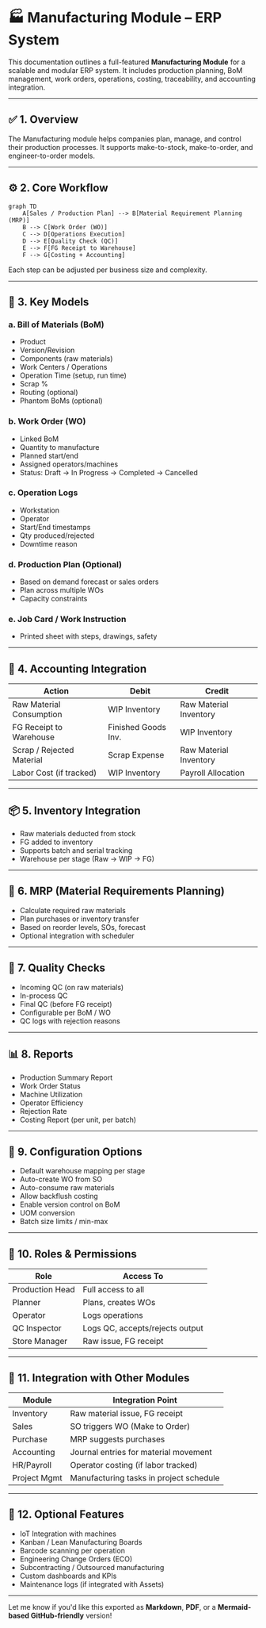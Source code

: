 # 🏭 Manufacturing Module – ERP System

This documentation outlines a full-featured **Manufacturing Module** for a scalable and modular ERP system. It includes production planning, BoM management, work orders, operations, costing, traceability, and accounting integration.

---

## ✅ 1. Overview

The Manufacturing module helps companies plan, manage, and control their production processes. It supports make-to-stock, make-to-order, and engineer-to-order models.

---

## ⚙️ 2. Core Workflow

```mermaid
graph TD
    A[Sales / Production Plan] --> B[Material Requirement Planning (MRP)]
    B --> C[Work Order (WO)]
    C --> D[Operations Execution]
    D --> E[Quality Check (QC)]
    E --> F[FG Receipt to Warehouse]
    F --> G[Costing + Accounting]
```

Each step can be adjusted per business size and complexity.

---

## 🧱 3. Key Models

### a. **Bill of Materials (BoM)**

- Product
- Version/Revision
- Components (raw materials)
- Work Centers / Operations
- Operation Time (setup, run time)
- Scrap %
- Routing (optional)
- Phantom BoMs (optional)

### b. **Work Order (WO)**

- Linked BoM
- Quantity to manufacture
- Planned start/end
- Assigned operators/machines
- Status: Draft → In Progress → Completed → Cancelled

### c. **Operation Logs**

- Workstation
- Operator
- Start/End timestamps
- Qty produced/rejected
- Downtime reason

### d. **Production Plan (Optional)**

- Based on demand forecast or sales orders
- Plan across multiple WOs
- Capacity constraints

### e. **Job Card / Work Instruction**

- Printed sheet with steps, drawings, safety

---

## 🧾 4. Accounting Integration

| Action                    | Debit               | Credit                 |
| ------------------------- | ------------------- | ---------------------- |
| Raw Material Consumption  | WIP Inventory       | Raw Material Inventory |
| FG Receipt to Warehouse   | Finished Goods Inv. | WIP Inventory          |
| Scrap / Rejected Material | Scrap Expense       | Raw Material Inventory |
| Labor Cost (if tracked)   | WIP Inventory       | Payroll Allocation     |

---

## 📦 5. Inventory Integration

- Raw materials deducted from stock
- FG added to inventory
- Supports batch and serial tracking
- Warehouse per stage (Raw → WIP → FG)

---

## 🧠 6. MRP (Material Requirements Planning)

- Calculate required raw materials
- Plan purchases or inventory transfer
- Based on reorder levels, SOs, forecast
- Optional integration with scheduler

---

## 🧪 7. Quality Checks

- Incoming QC (on raw materials)
- In-process QC
- Final QC (before FG receipt)
- Configurable per BoM / WO
- QC logs with rejection reasons

---

## 📊 8. Reports

- Production Summary Report
- Work Order Status
- Machine Utilization
- Operator Efficiency
- Rejection Rate
- Costing Report (per unit, per batch)

---

## 🔧 9. Configuration Options

- Default warehouse mapping per stage
- Auto-create WO from SO
- Auto-consume raw materials
- Allow backflush costing
- Enable version control on BoM
- UOM conversion
- Batch size limits / min-max

---

## 👥 10. Roles & Permissions

| Role            | Access To                       |
| --------------- | ------------------------------- |
| Production Head | Full access to all              |
| Planner         | Plans, creates WOs              |
| Operator        | Logs operations                 |
| QC Inspector    | Logs QC, accepts/rejects output |
| Store Manager   | Raw issue, FG receipt           |

---

## 🔄 11. Integration with Other Modules

| Module       | Integration Point                       |
| ------------ | --------------------------------------- |
| Inventory    | Raw material issue, FG receipt          |
| Sales        | SO triggers WO (Make to Order)          |
| Purchase     | MRP suggests purchases                  |
| Accounting   | Journal entries for material movement   |
| HR/Payroll   | Operator costing (if labor tracked)     |
| Project Mgmt | Manufacturing tasks in project schedule |

---

## 🧩 12. Optional Features

- IoT Integration with machines
- Kanban / Lean Manufacturing Boards
- Barcode scanning per operation
- Engineering Change Orders (ECO)
- Subcontracting / Outsourced manufacturing
- Custom dashboards and KPIs
- Maintenance logs (if integrated with Assets)

---

Let me know if you'd like this exported as **Markdown**, **PDF**, or a **Mermaid-based GitHub-friendly** version!

